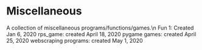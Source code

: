 # Miscellaneous
A collection of miscellaneous programs/functions/games.\n
Fun 1: Created Jan 6, 2020
rps_game: created April 18, 2020
pygame games: created April 25, 2020
webscraping programs: created May 1, 2020
